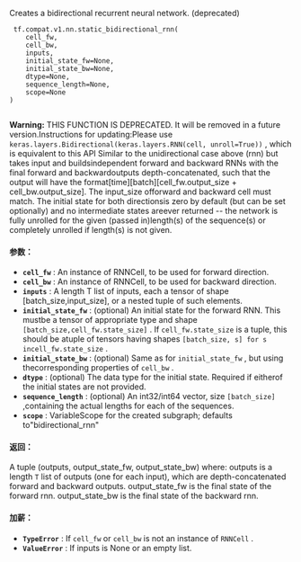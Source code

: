 Creates a bidirectional recurrent neural network. (deprecated)

```
 tf.compat.v1.nn.static_bidirectional_rnn(
    cell_fw,
    cell_bw,
    inputs,
    initial_state_fw=None,
    initial_state_bw=None,
    dtype=None,
    sequence_length=None,
    scope=None
)
 
```


**Warning:**  THIS FUNCTION IS DEPRECATED. It will be removed in a future version.Instructions for updating:Please use  `keras.layers.Bidirectional(keras.layers.RNN(cell, unroll=True))` , which is equivalent to this API
Similar to the unidirectional case above (rnn) but takes input and buildsindependent forward and backward RNNs with the final forward and backwardoutputs depth-concatenated, such that the output will have the format[time][batch][cell_fw.output_size + cell_bw.output_size]. The input_size offorward and backward cell must match. The initial state for both directionsis zero by default (but can be set optionally) and no intermediate states areever returned -- the network is fully unrolled for the given (passed in)length(s) of the sequence(s) or completely unrolled if length(s) is not given.

#### 参数：
- **`cell_fw`** : An instance of RNNCell, to be used for forward direction.
- **`cell_bw`** : An instance of RNNCell, to be used for backward direction.
- **`inputs`** : A length T list of inputs, each a tensor of shape [batch_size,input_size], or a nested tuple of such elements.
- **`initial_state_fw`** : (optional) An initial state for the forward RNN. This mustbe a tensor of appropriate type and shape  `[batch_size,cell_fw.state_size]` . If  `cell_fw.state_size`  is a tuple, this should be atuple of tensors having shapes  `[batch_size, s] for s incell_fw.state_size` .
- **`initial_state_bw`** : (optional) Same as for  `initial_state_fw` , but using thecorresponding properties of  `cell_bw` .
- **`dtype`** : (optional) The data type for the initial state.  Required if eitherof the initial states are not provided.
- **`sequence_length`** : (optional) An int32/int64 vector, size  `[batch_size]` ,containing the actual lengths for each of the sequences.
- **`scope`** : VariableScope for the created subgraph; defaults to"bidirectional_rnn"


#### 返回：
A tuple (outputs, output_state_fw, output_state_bw) where:  outputs is a length  `T`  list of outputs (one for each input), which    are depth-concatenated forward and backward outputs.  output_state_fw is the final state of the forward rnn.  output_state_bw is the final state of the backward rnn.

#### 加薪：
- **`TypeError`** : If  `cell_fw`  or  `cell_bw`  is not an instance of  `RNNCell` .
- **`ValueError`** : If inputs is None or an empty list.
